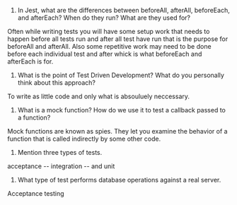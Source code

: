 <!-- Answers to the Short Answer Essay Questions go here -->


1. In Jest, what are the differences between beforeAll, afterAll, beforeEach, and afterEach? When do they run? What are they used for?

Often while writing tests you will have some setup work that needs to happen before all tests run and after all test have run that is the purpose for beforeAll and afterAll. Also some repetitive work may need to be done before each individual test and after whick is what beforeEach and afterEach is for.

1. What is the point of Test Driven Development? What do you personally think about this approach?

To write as little code and only what is absouluely neccessary.

1. What is a mock function? How do we use it to test a callback passed to a function?

Mock functions are known as spies. They let you examine the behavior of a function that is called indirectly by some other code.
1. Mention three types of tests.

acceptance -- integration -- and unit

1. What type of test performs database operations against a real server.

Acceptance testing
